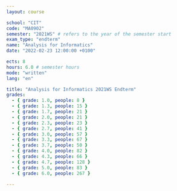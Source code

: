 ```yaml
---
layout: course

school: "CIT"
code: "MA0902"
semester: "2021WS" # refers to the year of the semester start
exam_type: "endterm"
name: "Analysis for Informatics"
date: "2022-02-23 12:00:00 +0100"

ects: 8
hours: 6.0 # semester hours
mode: "written"
lang: "en"

title: "Analysis for Informatics 2021WS Endterm"
grades:
  - { grade: 1.0, people: 8 }
  - { grade: 1.3, people: 15 }
  - { grade: 1.7, people: 21 }
  - { grade: 2.0, people: 21 }
  - { grade: 2.3, people: 23 }
  - { grade: 2.7, people: 41 }
  - { grade: 3.0, people: 57 }
  - { grade: 3.3, people: 67 }
  - { grade: 3.7, people: 50 }
  - { grade: 4.0, people: 82 }
  - { grade: 4.3, people: 66 }
  - { grade: 4.7, people: 128 }
  - { grade: 5.0, people: 83 }
  - { grade: 6.0, people: 267 }

---
```



